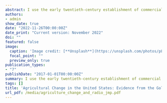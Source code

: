 ```yaml
---
abstract: I use the early twentieth-century establishment of commercial radio in the United States to quantify the impact of locally relevant farm programming on productivity growth. Using variation in exposure to radio due to topography, my analysis shows that the broadcasting of local farm programming led to an increase in the productivity of land used in agriculture that persisted for at least two decades. This positive effect was not limited to a certain region, and was felt in a variety of important crops grown across the country. Consistent with radio reducing information barriers, the productivity gains were more pronounced for farmers on areas with lower literacy rates and economic status, lower media saturation, and reduced transport connectivity via railroads.
authors:
- admin
show_date: true
date: "2022-11-26T00:00:00Z"
date_print: "Current version: November 2022"
doi: ""
featured: false
image:
  caption: 'Image credit: [**Unsplash**](https://unsplash.com/photos/pLCdAaMFLTE)'
  focal_point: ""
  preview_only: true
publication_types:
- "7"
publishDate: "2017-01-01T00:00:00Z"
summary: I use the early twentieth-century establishment of commercial radio in the United States to quantify the impact of locally relevant farm programming on productivity growth. Using variation in exposure to radio due to topography, my analysis shows that the broadcasting of local farm programming led to an increase in the productivity of land used in agriculture that persisted for at least two decades. This positive effect was not limited to a certain region, and was felt in a variety of important crops grown across the country. Consistent with radio reducing information barriers, the productivity gains were more pronounced for farmers on areas with lower literacy rates and economic status, lower media saturation, and reduced transport connectivity via railroads.
tags: []
title: 'Agricultural Change in the United States: Evidence from the Golden Age of Radio'
url_pdf: /media/agriculture_change_and_radio_jmp.pdf
---
```

